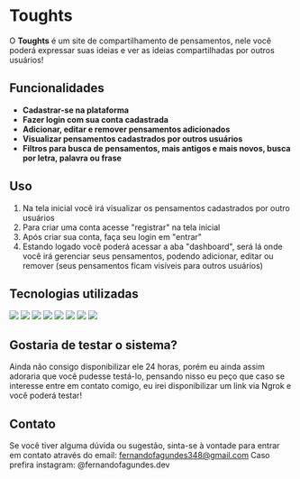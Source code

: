 # Toughts

O **Toughts** é um site de compartilhamento de pensamentos, nele você poderá expressar suas ideias e ver as ideias compartilhadas por outros usuários!

## Funcionalidades

- **Cadastrar-se na plataforma**
- **Fazer login com sua conta cadastrada**
- **Adicionar, editar e remover pensamentos adicionados**
- **Visualizar pensamentos cadastrados por outros usuários**
- **Filtros para busca de pensamentos, mais antigos e mais novos, busca por letra, palavra ou frase**

## Uso

1. Na tela inicial você irá visualizar os pensamentos cadastrados por outro usuários
2. Para criar uma conta acesse "registrar" na tela inicial
3. Após criar sua conta, faça seu login em "entrar"
4. Estando logado você poderá acessar a aba "dashboard", será lá onde você irá gerenciar seus pensamentos, podendo adicionar, editar ou remover (seus pensamentos ficam visíveis para outros usuários)

## Tecnologias utilizadas 
<div>
  <img src="https://img.shields.io/badge/JavaScript-F7DF1E.svg?style=for-the-badge&logo=JavaScript&logoColor=black"></img>
  <img src="https://img.shields.io/badge/HTML5-E34F26.svg?style=for-the-badge&logo=HTML5&logoColor=white"></img>
  <img src="https://img.shields.io/badge/CSS3-1572B6.svg?style=for-the-badge&logo=CSS3&logoColor=white"></img>
  <img src="https://img.shields.io/badge/Handlebars.js-000000.svg?style=for-the-badge&logo=handlebarsdotjs&logoColor=white"></img>
  <img src="https://img.shields.io/badge/Node.js-5FA04E.svg?style=for-the-badge&logo=nodedotjs&logoColor=white"></img>
  <img src="https://img.shields.io/badge/Express-000000.svg?style=for-the-badge&logo=Express&logoColor=white"></img>
  <img src="https://img.shields.io/badge/Sequelize-52B0E7.svg?style=for-the-badge&logo=Sequelize&logoColor=white"></img>
  <img src="https://img.shields.io/badge/MySQL-4479A1.svg?style=for-the-badge&logo=MySQL&logoColor=white"></img>
</div>

## Gostaria de testar o sistema?
Ainda não consigo disponibilizar ele 24 horas, porém eu ainda assim adoraria que você pudesse testá-lo, pensando nisso eu peço que caso se interesse entre em contato comigo, eu irei disponibilizar um link via Ngrok e você poderá testar!


## Contato
Se você tiver alguma dúvida ou sugestão, sinta-se à vontade para entrar em contato através do email: fernandofagundes348@gmail.com
Caso prefira instagram: @fernandofagundes.dev
